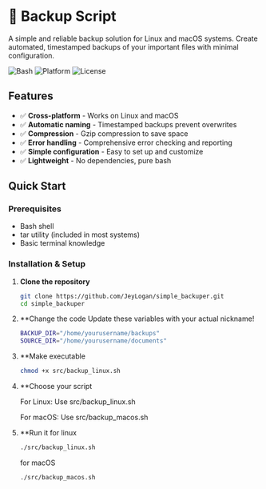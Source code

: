 # 🔄 Backup Script

A simple and reliable backup solution for Linux and macOS systems. Create automated, timestamped backups of your important files with minimal configuration.

![Bash](https://img.shields.io/badge/bash-v5.0+-blue.svg)
![Platform](https://img.shields.io/badge/platform-Linux%20%7C%20macOS-green.svg)
![License](https://img.shields.io/badge/license-MIT-yellow.svg)

## Features

- ✅ **Cross-platform** - Works on Linux and macOS
- ✅ **Automatic naming** - Timestamped backups prevent overwrites
- ✅ **Compression** - Gzip compression to save space
- ✅ **Error handling** - Comprehensive error checking and reporting
- ✅ **Simple configuration** - Easy to set up and customize
- ✅ **Lightweight** - No dependencies, pure bash

## Quick Start

### Prerequisites
- Bash shell
- tar utility (included in most systems)
- Basic terminal knowledge

### Installation & Setup

1. **Clone the repository**
   ```bash
   git clone https://github.com/JeyLogan/simple_backuper.git
   cd simple_backuper
   ```
2. **Change the code
   Update these variables with your actual nickname!
   ```bash
   BACKUP_DIR="/home/yourusername/backups"
   SOURCE_DIR="/home/yourusername/documents"
   ```   

3. **Make executable
   ```bash
   chmod +x src/backup_linux.sh
   ```

4. **Choose your script

   For Linux: Use src/backup_linux.sh

   For macOS: Use src/backup_macos.sh

5. **Run it
   for linux
   ```bash
   ./src/backup_linux.sh
   ```
   
   for macOS
   ```bash
   ./src/backup_macos.sh
   ```

   
